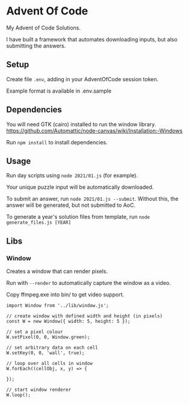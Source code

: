 # Advent Of Code

My Advent of Code Solutions.

I have built a framework that automates downloading inputs, but also submitting the answers.

## Setup

Create file `.env`, adding in your AdventOfCode session token.

Example format is available in .env.sample

## Dependencies

You will need GTK (cairo) installed to run the window library.
https://github.com/Automattic/node-canvas/wiki/Installation:-Windows

Run `npm install` to install dependencies.

## Usage

Run day scripts using `node 2021/01.js` (for example).

Your unique puzzle input will be automatically downloaded.

To submit an answer, run `node 2021/01.js --submit`. Without this, the answer will be generated, but not submitted to AoC.

To generate a year's solution files from template, run `node generate_files.js [YEAR]`

## Libs

### Window

Creates a window that can render pixels.

Run with `--render` to automatically capture the window as a video.

Copy ffmpeg.exe into bin/ to get video support.

```
import Window from '../lib/window.js';

// create window with defined width and height (in pixels)
const W = new Window({ width: 5, height: 5 });

// set a pixel colour
W.setPixel(0, 0, Window.green);

// set arbitrary data on each cell
W.setKey(0, 0, 'wall', true);

// loop over all cells in window
W.forEach((cellObj, x, y) => {

});

// start window renderer
W.loop();
```